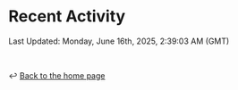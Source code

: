 # Recent Activity

<!--RECENT_ACTIVITY:start-->
<!--RECENT_ACTIVITY:end-->

<!--RECENT_ACTIVITY:last_update-->
Last Updated: Monday, June 16th, 2025, 2:39:03 AM (GMT)
<!--RECENT_ACTIVITY:last_update_end-->

<br>

↩️ [Back to the home page](/README.md)
